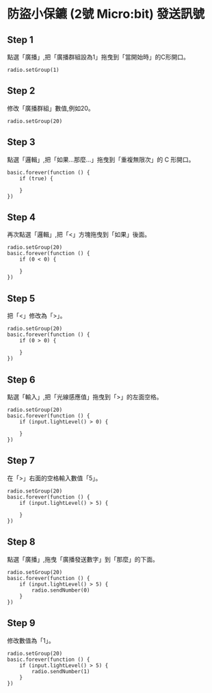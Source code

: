 # 防盜小保鑣 (2號 Micro:bit) 發送訊號

## Step 1

點選「廣播」,把「廣播群組設為1」拖曳到「當開始時」的C形開口。

```blocks
radio.setGroup(1)
```

## Step 2

修改「廣播群組」數值,例如20。

```blocks
radio.setGroup(20)
```

## Step 3

點選「邏輯」,把「如果...那麼...」拖曳到「重複無限次」的 C 形開口。
```blocks
basic.forever(function () {
    if (true) {
    	
    }
})
```

## Step 4

再次點選「邏輯」,把「<」方塊拖曳到「如果」後面。
```blocks
radio.setGroup(20)
basic.forever(function () {
    if (0 < 0) {
    	
    }
})
```

## Step 5
把「<」修改為「>」。
```blocks
radio.setGroup(20)
basic.forever(function () {
    if (0 > 0) {
    	
    }
})
```

## Step 6
點選「輸入」,把「光線感應值」拖曳到「>」的左面空格。
```blocks
radio.setGroup(20)
basic.forever(function () {
    if (input.lightLevel() > 0) {
    	
    }
})
```

## Step 7
在「>」右面的空格輸入數值「5」。
```blocks
radio.setGroup(20)
basic.forever(function () {
    if (input.lightLevel() > 5) {
    	
    }
})
```

## Step 8
點選「廣播」,拖曳「廣播發送數字」到「那麼」的下面。
```blocks
radio.setGroup(20)
basic.forever(function () {
    if (input.lightLevel() > 5) {
        radio.sendNumber(0)
    }
})
```

## Step 9
修改數值為「1」。 
```blocks
radio.setGroup(20)
basic.forever(function () {
    if (input.lightLevel() > 5) {
        radio.sendNumber(1)
    }
})
```

